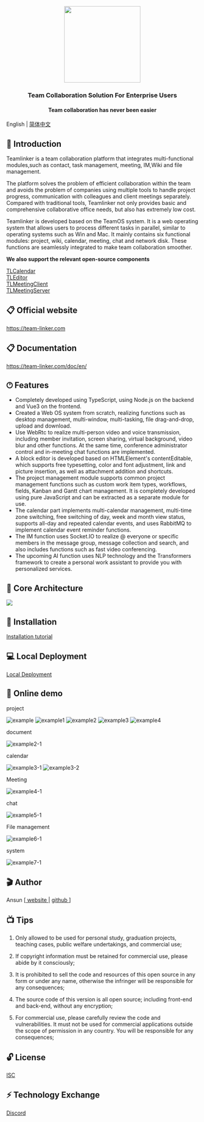 <p align="center">
   <a href="https://team-linker.com">
     <img width="200" src="img/logo.png">
   </a>
</p>
<h3 align="center">
Team Collaboration Solution For Enterprise Users
</h3>
<h4 align="center">
Team collaboration has never been easier
</h4>

English | [简体中文](./README-ZH-CN.md)

## 📝 Introduction
Teamlinker is a team collaboration platform that integrates multi-functional modules,such as contact, task management, meeting, IM,Wiki and file management.

The platform solves the problem of efficient collaboration within the team and avoids the problem of companies using multiple tools to handle project progress, communication with colleagues and client meetings separately. Compared with traditional tools, Teamlinker not only provides basic and comprehensive collaborative office needs, but also has extremely low cost.

Teamlinker is developed based on the TeamOS system. It is a web operating system that allows users to process different tasks in parallel, similar to operating systems such as Win and Mac. It mainly contains six functional modules: project, wiki, calendar, meeting, chat and network disk. These functions are seamlessly integrated to make team collaboration smoother.

**We also support the relevant open-source components**

[TLCalendar](https://github.com/Teamlinker/Teamlinker/tree/dev/code/client/src/business/common/component/calendar/npm)  
[TLEditor](https://github.com/Teamlinker/Teamlinker/tree/dev/code/client/src/business/common/component/richEditorCore/npm)  
[TLMeetingClient](https://github.com/Teamlinker/Teamlinker/tree/dev/code/client/src/business/common/component/meeting/npm)  
[TLMeetingServer](https://github.com/Teamlinker/Teamlinker/tree/dev/code/server/common/meeting/npm)

## 📋 Official website

https://team-linker.com


## 📋 Documentation
https://team-linker.com/doc/en/

## 🕐︎ Features
* Completely developed using TypeScript, using Node.js on the backend and Vue3 on the frontend.
* Created a Web OS system from scratch, realizing functions such as desktop management, multi-window, multi-tasking, file drag-and-drop, upload and download.
* Use WebRtc to realize multi-person video and voice transmission, including member invitation, screen sharing, virtual background, video blur and other functions. At the same time, conference administrator control and in-meeting chat functions are implemented.
* A block editor is developed based on HTMLElement's contentEditable, which supports free typesetting, color and font adjustment, link and picture insertion, as well as attachment addition and shortcuts.
* The project management module supports common project management functions such as custom work item types, workflows, fields, Kanban and Gantt chart management. It is completely developed using pure JavaScript and can be extracted as a separate module for use.
* The calendar part implements multi-calendar management, multi-time zone switching, free switching of day, week and month view status, supports all-day and repeated calendar events, and uses RabbitMQ to implement calendar event reminder functions.
* The IM function uses Socket.IO to realize @ everyone or specific members in the message group, message collection and search, and also includes functions such as fast video conferencing.
* The upcoming AI function uses NLP technology and the Transformers framework to create a personal work assistant to provide you with personalized services.


## 📲 Core Architecture
<p>
   <img src="img/core.png">
</p>

## 🔐 Installation
[Installation tutorial](./INSTALL.md)

## 💻 Local Deployment
[Local Deployment](./DEV-README.md)

## 📱 Online demo
project

![example](img/example.png)
![example1](img/example1.png)
![example2](img/example2.png)
![example3](img/example3.png)
![example4](img/example4.png)

document

![example2-1](img/example2-1.png)


calendar

![example3-1](img/example3-1.png)
![example3-2](img/example3-2.png)

Meeting

![example4-1](img/example4-1.png)

chat

![example5-1](img/example5-1.png)

File management

![example6-1](img/example6-1.png)

system

![example7-1](img/example7-1.png)


## 🎬 Author

Ansun [[ website ](https://team-linker.com) | [ github ](https://github.com/sx1989827)]

## 📺 Tips
1. Only allowed to be used for personal study, graduation projects, teaching cases, public welfare undertakings, and commercial use;

2. If copyright information must be retained for commercial use, please abide by it consciously;

3. It is prohibited to sell the code and resources of this open source in any form or under any name, otherwise the infringer will be responsible for any consequences;

4. The source code of this version is all open source; including front-end and back-end, without any encryption;

5. For commercial use, please carefully review the code and vulnerabilities. It must not be used for commercial applications outside the scope of permission in any country. You will be responsible for any consequences;


## 🔓 License

[ISC](./LICENSE)

## ⚡ Technology Exchange

[Discord](https://discord.gg/X8t4d7JqgX)